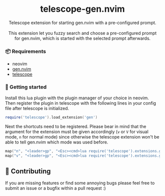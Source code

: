 <h1 align="center">telescope-gen.nvim</h1>

<p align="center">
  Telescope extension for starting gen.nvim with a pre-configured prompt.
  <br><br>
  This extension let you fuzzy search and choose a pre-configured prompt for gen.nvim,
  which is started with the selected prompt afterwards.
</p>

### 📦 Requirements

- neovim
- [gen.nvim](https://github.com/David-Kunz/gen.nvim)
- [telescope](https://github.com/nvim-telescope/telescope.nvim)

### 🚀 Getting started

Install this lua plugin with the plugin manager of your choice in neovim. Then
register the plugin in telescope with the following lines in your config file
after telescope is initialized.

```lua
require('telescope').load_extension('gen')
```

Next the shortcuts need to be registered. Please bear in mind that the argument
for the extension must be given accordingly (`v` or `V` for visual mode, `n` for
normal mode) since otherwise the telescope extension won't be able to tell
gen.nvim which mode was used before.

```lua
map("n", "<leader>gp", "<Esc><cmd>lua require('telescope').extensions.gen.prompts({ mode = 'n'})<CR>")
map("v", "<leader>gp", "<Esc><cmd>lua require('telescope').extensions.gen.prompts({ mode = 'v'})<CR>")
```

## 🤝 Contributing

If you are missing features or find some annoying bugs please feel free to submit an issue or a bugfix within a pull request :)
